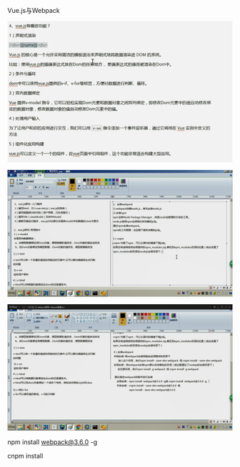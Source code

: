 Vue.js与Webpack

![image-20200807204533194](assets/image-20200807204533194.png)





![image-20200807205053003](assets/image-20200807205053003.png)





![image-20200807205221121](assets/image-20200807205221121.png)

npm  install webpack@3.6.0 -g 

cnpm install 

